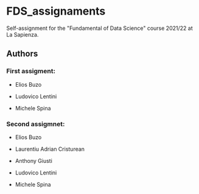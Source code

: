# FDS_assignaments
Self-assignment for the "Fundamental of Data Science" course 2021/22 at La Sapienza. 

## Authors

### First assigment:
- Elios Buzo

- Ludovico Lentini

- Michele Spina


### Second assigmnet:
- Elios Buzo

- Laurentiu Adrian Cristurean

- Anthony Giusti

- Ludovico Lentini

- Michele Spina
